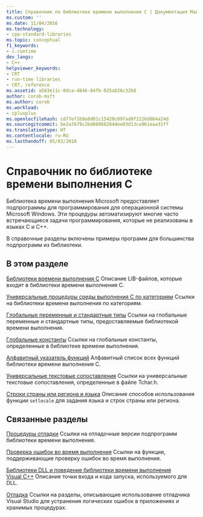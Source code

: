 ```yaml
---
title: Справочник по библиотеке времени выполнения C | Документация Майкрософт
ms.custom: ''
ms.date: 11/04/2016
ms.technology:
- cpp-standard-libraries
ms.topic: conceptual
f1_keywords:
- c.runtime
dev_langs:
- C++
helpviewer_keywords:
- CRT
- run-time libraries
- CRT, reference
ms.assetid: a503e11c-8dca-4846-84fb-025a826c32b8
author: corob-msft
ms.author: corob
ms.workload:
- cplusplus
ms.openlocfilehash: cd77ef1b9a8d81c15420c097ad0f2226d864a24d
ms.sourcegitcommit: be2a7679c2bd80968204dee03d13ca961eaa31ff
ms.translationtype: HT
ms.contentlocale: ru-RU
ms.lasthandoff: 05/03/2018
---
```

# <a name="c-run-time-library-reference"></a>Справочник по библиотеке времени выполнения C

Библиотека времени выполнения Microsoft предоставляет подпрограммы для программирования для операционной системы Microsoft Windows. Эти процедуры автоматизируют многие часто встречающиеся задачи программирования, которые не реализованы в языках C и C++.

 В справочные разделы включены примеры программ для большинства подпрограмм из библиотеки.

## <a name="in-this-section"></a>В этом разделе

 [Библиотеки времени выполнения C](../c-runtime-library/crt-library-features.md) Описание LIB-файлов, которые входят в библиотеки времени выполнения C.

 [Универсальные процедуры среды выполнения C по категориям](../c-runtime-library/run-time-routines-by-category.md) Ссылки на библиотеки времени выполнения по категориям.

 [Глобальные переменные и стандартные типы](../c-runtime-library/global-variables-and-standard-types.md) Ссылки на глобальные переменные и стандартные типы, предоставляемые библиотекой времени выполнения.

 [Глобальные константы](../c-runtime-library/global-constants.md) Ссылки на глобальные константы, определенные в библиотеке времени выполнения.

 [Алфавитный указатель функций](../c-runtime-library/reference/crt-alphabetical-function-reference.md) Алфавитный список всех функций библиотеки времени выполнения C.

 [Универсальные текстовые сопоставления](../c-runtime-library/generic-text-mappings.md) Ссылки на универсальные текстовые сопоставления, определенные в файле Tchar.h.

 [Строки страны или региона и языка](../c-runtime-library/locale-names-languages-and-country-region-strings.md) Описание способов использования функции `setlocale` для задания языка и строк страны или региона.

## <a name="related-sections"></a>Связанные разделы

 [Процедуры отладки](../c-runtime-library/debug-routines.md) Ссылки на отладочные версии подпрограмм библиотеки времени выполнения.

 [Проверка ошибок во время выполнения](../c-runtime-library/run-time-error-checking.md) Ссылки на функции, поддерживающие проверку ошибок во время выполнения.

 [Библиотеки DLL и поведение библиотеки времени выполнения Visual C++](../build/run-time-library-behavior.md) Описание точки входа и кода запуска, используемого для DLL.

 [Отладка](/visualstudio/debugger/debugging-in-visual-studio) Ссылки на разделы, описывающие использование отладчика Visual Studio для устранения логических ошибок в приложениях и хранимых процедурах.
